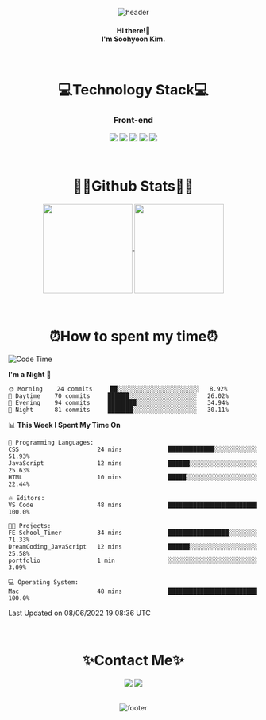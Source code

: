 <!-- ![header](https://capsule-render.vercel.app/api?type=slice&color=4695d6&height=250&section=header&text=Soohyeon%20Kim%20&fontSize=100&animation=fadeIn&fontColor=FFFAFA) -->
<div align="center">
  
![header](https://capsule-render.vercel.app/api?type=waving&color=gradient&height=220&section=header&text=Soohyeon%20Kim&fontAlign=69&fontAlignY=40&fontSize=67&fontColor=eeeeee)
  </div>
<!-- &nbsp; -->
<div align="center">
  <h4>Hi there!👋<br>
 I'm Soohyeon Kim.<br>
  </h4>
</div>
&nbsp;
&nbsp;

<div align="center">
<h1>💻Technology Stack💻</h1>
  <h3>Front-end</h3>
<img src="https://img.shields.io/badge/HTML-E34F26?style=flat-square&logo=HTML5&logoColor=white"/></a>              <!-- HTML -->
<img src="https://img.shields.io/badge/CSS-1572B6?style=flat-square&logo=CSS3&logoColor=white"/></a>                <!-- CSS -->
<img src="https://img.shields.io/badge/JavaScript-F7E018?style=flat-square&logo=JavaScript&logoColor=white"/></a>   <!-- JavaScript -->
<img src="https://img.shields.io/badge/Vue.js-3FB27F?style=flat-square&logo=Vue.js&logoColor=white"/></a>           <!-- Vue.js -->
<img src="https://img.shields.io/badge/Vuex-33475B?style=flat-square&logo=Vue.js&logoColor=white"/></a>             <!-- Vuex -->
</div>

&nbsp;
&nbsp;

<!-- <div align="center">
<h1>📂 Projects</h1>
  <b>2022</b></br>
  <a href="https://github.com/bellnoona/portfolio" {:target="_blank"}> 👩🏻‍💻 SOOHYEON'S PORTFOLIO : 포트폴리오 사이트 </a><br>
  <b>2021</b> </br>
  <a href="https://github.com/yts8/sixuniverse" {:target="_blank"}> :house: SIXUNIVERSE : 숙박공유 사이트 </a><br>
  <a href="https://github.com/bellnoona/bellsboutique" {:target="blank"}> :dog2: BELLS BOUTIQUE : 반려견 용품 쇼핑몰 </a><br>
</div>
&nbsp;
&nbsp; -->

<h1 align="center">✍🏼Github Stats✍🏼 </h1>

<!-- <div align="center">
  <a href="https://github.com/bellnoona"><img align="center" style="height:180px" src="https://github-readme-stats.vercel.app/api/top-langs/?username=bellnoona&layout=compact" /></a> 
</div> -->


<div align="center">
  
<!--   [![Top Langs](https://github-readme-stats.vercel.app/api/top-langs/?username=bellnoona&layout=compact&&theme=nightowl)](https://github.com/anuraghazra/github-readme-stats)
[![Anurag's GitHub stats](https://github-readme-stats.vercel.app/api?username=bellnoona&show_icons=true&theme=nightowl)](https://github.com/anuraghazra/github-readme-stats) -->
  
<a href="https://github.com/bellnoona">
  <img height="180" align="center" src="https://github-readme-stats.vercel.app/api?username=bellnoona&show_icons=true&theme=material-palenight" />
</a>
  <a href="https://github.com/bellnoona">
  <img height="180" align="center" src="https://github-readme-stats.vercel.app/api/top-langs/?username=bellnoona&layout=compact&theme=material-palenight" />
</a>

</div>

&nbsp;
&nbsp;

<h1 align="center">⏰How to spent my time⏰ </h1>
  
<!--START_SECTION:waka-->
![Code Time](http://img.shields.io/badge/Code%20Time-153%20hrs%2044%20mins-blue)

**I'm a Night 🦉** 

```text
🌞 Morning    24 commits     ██░░░░░░░░░░░░░░░░░░░░░░░   8.92% 
🌆 Daytime    70 commits     ██████░░░░░░░░░░░░░░░░░░░   26.02% 
🌃 Evening    94 commits     ████████░░░░░░░░░░░░░░░░░   34.94% 
🌙 Night      81 commits     ███████░░░░░░░░░░░░░░░░░░   30.11%

```


📊 **This Week I Spent My Time On** 

```text
💬 Programming Languages: 
CSS                      24 mins             █████████████░░░░░░░░░░░░   51.93% 
JavaScript               12 mins             ██████░░░░░░░░░░░░░░░░░░░   25.63% 
HTML                     10 mins             █████░░░░░░░░░░░░░░░░░░░░   22.44%

🔥 Editors: 
VS Code                  48 mins             █████████████████████████   100.0%

🐱‍💻 Projects: 
FE-School_Timer          34 mins             █████████████████░░░░░░░░   71.33% 
DreamCoding_JavaScript   12 mins             ██████░░░░░░░░░░░░░░░░░░░   25.58% 
portfolio                1 min               ░░░░░░░░░░░░░░░░░░░░░░░░░   3.09%

💻 Operating System: 
Mac                      48 mins             █████████████████████████   100.0%

```


 Last Updated on 08/06/2022 19:08:36 UTC
<!--END_SECTION:waka-->

&nbsp;
&nbsp;

<h1 align="center">✨Contact Me✨</h1>
<div align="center">
<a href="https://velog.io/@tngusglaso"><img src="https://img.shields.io/badge/Tech Blog-20C997?style=flat-square&logo=Vimeo&logoColor=white"/></a> <!-- Velog -->
<a href="mailto:tngusglaso@gmail.com"><img src="https://img.shields.io/badge/Gmail-EA4335?style=flat-square&logo=Gmail&logoColor=white"/></a>      <!-- Gmail -->
</div>
&nbsp;

<div align="center">
  
![footer](https://capsule-render.vercel.app/api?section=footer&type=waving&color=gradient&height=150)
<!-- ![footer](https://capsule-render.vercel.app/api?section=footer&type=slice&height=170&color=gradient) -->
</div>


